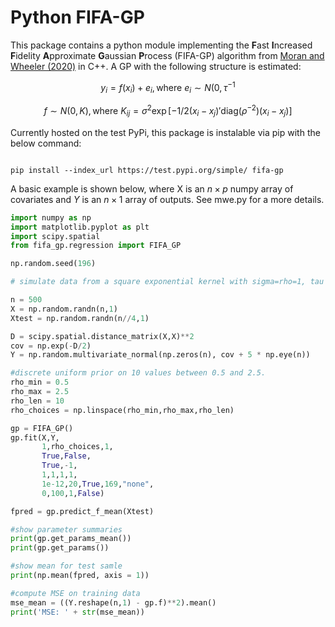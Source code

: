 # Python FIFA-GP

This package contains a python module implementing the **F**ast **I**ncreased **F**idelity **A**pproximate **G**aussian **P**rocess (FIFA-GP) algorithm from [Moran and Wheeler (2020)](https://arxiv.org/abs/2006.06537) in C++. 
A GP with the following structure is estimated: 

$$y_i = f(x_i) + e_i, \text{where } e_i \sim N(0,\tau^{-1}$$

$$f \sim N(0,K), \text{where } K_{ij} = \sigma^2 \exp[-1/2(x_i - x_j)' \text{diag}(\rho^{-2}) (x_i - x_j)]$$

Currently hosted on the test PyPi, this package is instalable via pip with the below command: 

```

pip install --index_url https://test.pypi.org/simple/ fifa-gp

```

A basic example is shown below, where X is an $n \times p$ numpy array of covariates and $Y$ is an $n \times 1$ array of outputs. 
See mwe.py for a more details. 

```python
import numpy as np
import matplotlib.pyplot as plt
import scipy.spatial
from fifa_gp.regression import FIFA_GP

np.random.seed(196)

# simulate data from a square exponential kernel with sigma=rho=1, tau = 1/5, and one covariate

n = 500 
X = np.random.randn(n,1)
Xtest = np.random.randn(n//4,1)

D = scipy.spatial.distance_matrix(X,X)**2
cov = np.exp(-D/2)
Y = np.random.multivariate_normal(np.zeros(n), cov + 5 * np.eye(n))

#discrete uniform prior on 10 values between 0.5 and 2.5. 
rho_min = 0.5
rho_max = 2.5
rho_len = 10
rho_choices = np.linspace(rho_min,rho_max,rho_len)

gp = FIFA_GP()
gp.fit(X,Y,
       1,rho_choices,1,
       True,False,
       True,-1,
       1,1,1,1,
       1e-12,20,True,169,"none",
       0,100,1,False)

fpred = gp.predict_f_mean(Xtest)

#show parameter summaries
print(gp.get_params_mean())
print(gp.get_params())

#show mean for test samle
print(np.mean(fpred, axis = 1))

#compute MSE on training data
mse_mean = ((Y.reshape(n,1) - gp.f)**2).mean()
print('MSE: ' + str(mse_mean))
```